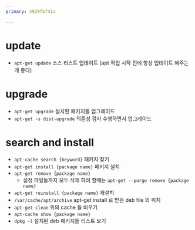 ```yaml
---
primary: 4929fbf41a

---
```


# update
- `apt-get update` 소스 리스트 업데이트 (apt 작업 시작 전에 항상 업데이트 해주는게 좋다)


# upgrade

- `apt-get upgrade` 설치된 패키지들 업그레이드
- `apt-get -s dist-upgrade` 의존성 검사 수행하면서 업그레이드


# search and install

- `apt-cache search {keyword}` 패키지 찾기
- `apt-get install {package name}` 패키지 설치
- `apt-get remove {package name}`
	- 설정 파일들까지 모두 삭제 하려 할때는 `apt-get --purge remove {package name}`
- `apt-get reinstall {package name}` 재설치
- `/var/cache/apt/archive` apt-get install 로 받은 deb file 의 위치 
- `apt-get clean` 위의 cache 들 비우기
- `apt-cache show {package name}`
- `dpkg -l` 설치된 deb 패키지들 리스트 보기